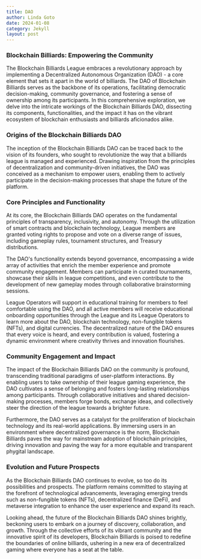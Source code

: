 ```yaml
---
title: DAO
author: Linda Goto
date: 2024-01-08
category: Jekyll
layout: post
---
```


### Blockchain Billiards: Empowering the Community
The Blockchain Billiards League embraces a revolutionary approach by implementing a Decentralized Autonomous Organization (DAO) - a core element that sets it apart in the world of billiards. The DAO of Blockchain Billiards serves as the backbone of its operations, facilitating democratic decision-making, community governance, and fostering a sense of ownership among its participants. In this comprehensive exploration, we delve into the intricate workings of the Blockchain Billiards DAO, dissecting its components, functionalities, and the impact it has on the vibrant ecosystem of blockchain enthusiasts and billiards aficionados alike.

### Origins of the Blockchain Billiards DAO
The inception of the Blockchain Billiards DAO can be traced back to the vision of its founders, who sought to revolutionize the way that a billiards league is managed and experienced. Drawing inspiration from the principles of decentralization and community-driven initiatives, the DAO was conceived as a mechanism to empower users, enabling them to actively participate in the decision-making processes that shape the future of the platform.

### Core Principles and Functionality
At its core, the Blockchain Billiards DAO operates on the fundamental principles of transparency, inclusivity, and autonomy. Through the utilization of smart contracts and blockchain technology, League members are granted voting rights to propose and vote on a diverse range of issues, including gameplay rules, tournament structures, and Treasury distributions.

The DAO's functionality extends beyond governance, encompassing a wide array of activities that enrich the member experience and promote community engagement. Members can participate in curated tournaments, showcase their skills in league competitions, and even contribute to the development of new gameplay modes through collaborative brainstorming sessions. 

League Operators will support in educational training for members to feel comfortable using the DAO, and all active members will receive educational onboarding opportunities through the League and its League Operators to learn more about the DAO, blockchain technology, non-fungible tokens (NFTs), and digital currencies. The decentralized nature of the DAO ensures that every voice is heard, and every contribution is valued, fostering a dynamic environment where creativity thrives and innovation flourishes.

### Community Engagement and Impact
The impact of the Blockchain Billiards DAO on the community is profound, transcending traditional paradigms of user-platform interactions. By enabling users to take ownership of their league gaming experience, the DAO cultivates a sense of belonging and fosters long-lasting relationships among participants. Through collaborative initiatives and shared decision-making processes, members forge bonds, exchange ideas, and collectively steer the direction of the league towards a brighter future.

Furthermore, the DAO serves as a catalyst for the proliferation of blockchain technology and its real-world applications. By immersing users in an environment where decentralized governance is the norm, Blockchain Billiards paves the way for mainstream adoption of blockchain principles, driving innovation and paving the way for a more equitable and transparent phygital landscape.

### Evolution and Future Prospects
As the Blockchain Billiards DAO continues to evolve, so too do its possibilities and prospects. The platform remains committed to staying at the forefront of technological advancements, leveraging emerging trends such as non-fungible tokens (NFTs), decentralized finance (DeFi), and metaverse integration to enhance the user experience and expand its reach.

Looking ahead, the future of the Blockchain Billiards DAO shines brightly, beckoning users to embark on a journey of discovery, collaboration, and growth. Through the collective efforts of its vibrant community and the innovative spirit of its developers, Blockchain Billiards is poised to redefine the boundaries of online billiards, ushering in a new era of decentralized gaming where everyone has a seat at the table.



[1]: https://pages.github.com